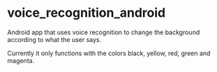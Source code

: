# voice_recognition_android
Android app that uses voice recognition to change the background according to what the user says.


Currently it only functions with the colors black, yellow, red, green and magenta.
